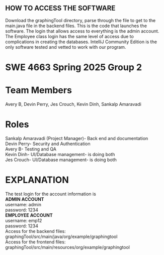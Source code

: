 ## **HOW TO ACCESS THE SOFTWARE** <br />
Download the graphingTool directory, parse through the file to get to the main.java file in the backend files.  This is the code that launches the software.  The login that allows access to everything is the admin account.  The Employee class login has the same level of access due to complications in creating the databases.   IntelliJ Community Edition is the only software tested and vetted to work with our program. 

# SWE 4663 Spring 2025 Group 2 
# Team Members
Avery B, Devin Perry, Jes Crouch, Kevin Dinh, Sankalp Amaravadi
# Roles
Sankalp Amaravadi (Project Manager)- Back end and documentation <br />
Devin Perry- Security and Authentication <br />
Avery B- Testing and QA <br />
Kevin Dinh- UI/Database management- is doing both <br />
Jes Crouch- UI/Database management- is doing both 
# EXPLANATION
The test login for the account information is <br />
**ADMIN ACCOUNT** <br />
username: admin <br />
password: 1234 <br />
**EMPLOYEE ACCOUNT**<br />
username: emp12 <br />
password: 1234 <br />
Access for the backend files:  graphingTool/src/main/java/org/example/graphingtool <br />
Access for the frontend files:  graphingTool/src/main/resources/org/example/graphingtool <br />
